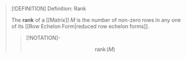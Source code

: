 >[!DEFINITION] Definition: Rank
>
>The **rank** of a [[Matrix]] $M$ is the number of non-zero rows in any one of its [[Row Echelon Form|reduced row echelon forms]].
>
>>[!NOTATION]-
>>
>>$$\operatorname{rank}(M)$$
>>
>